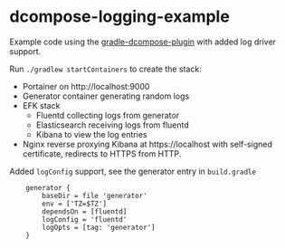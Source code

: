 # dcompose-logging-example

Example code using the [gradle-dcompose-plugin](https://github.com/chrisgahlert/gradle-dcompose-plugin)
with added log driver support.

Run `./gradlew startContainers` to create the stack:
- Portainer on http://localhost:9000
- Generator container generating random logs
- EFK stack
  * Fluentd collecting logs from generator
  * Elasticsearch receiving logs from fluentd
  * Kibana to view the log entries
- Nginx reverse proxying Kibana at https://localhost with self-signed
  certificate, redirects to HTTPS from HTTP.

Added `logConfig` support, see the generator entry in `build.gradle`
```
    generator {
        baseDir = file 'generator'
        env = ['TZ=$TZ']
        dependsOn = [fluentd]
        logConfig = 'fluentd'
        logOpts = [tag: 'generator']
    }
```
